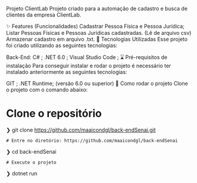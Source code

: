 Projeto ClientLab
Projeto criado para a automação de cadastro e busca de clientes da empresa ClientLab.

✨ Features (Funcionalidades)
Cadastrar Pessoa Física e Pessoa Jurídica;
Listar Pessoas Físicas e Pessoas Jurídicas cadastradas. (Lê de arquivo csv)
Armazenar cadastro em arquivo .txt.
🔧 Tecnologias Utilizadas
Esse projeto foi criado utilizando as seguintes tecnologias:

Back-End:
C# ;
.NET 6.0 ;
Visual Studio Code ;
⌛ Pré-requisitos de instalação
Para conseguir instalar e rodar o projeto é necessário ter instalado anteriormente as seguintes tecnologias:

GIT ;
.NET Runtime; (versão 6.0 ou superior)
🚀 Como rodar o projeto
Clone o projeto com o comando abaixo:

  # Clone o repositório
  ❯ git clone https://github.com/maaicondgl/back-endSenai.git

	# Entre no diretório: https://github.com/maaicondgl/back-endSenai
  ❯ cd back-endSenai


	# Execute o projeto
  ❯ dotnet run
